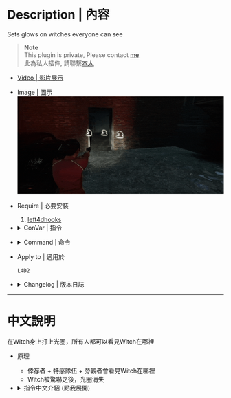 # Description | 內容
Sets glows on witches everyone can see

> __Note__ <br/>
This plugin is private, Please contact [me](https://github.com/fbef0102/Game-Private_Plugin#私人插件列表-private-plugins-list)<br/>
此為私人插件, 請聯繫[本人](https://github.com/fbef0102/Game-Private_Plugin#私人插件列表-private-plugins-list)

* [Video | 影片展示](https://youtu.be/gmylMHJX8lc)

* Image | 圖示
	<br/>![witch_glow_1](image/witch_glow_1.gif)

* Require | 必要安裝
	1. [left4dhooks](https://forums.alliedmods.net/showthread.php?t=321696)

* <details><summary>ConVar | 指令</summary>

	* cfg/sourcemod/witch_glow.cfg
		```php
		// 0=Plugin off, 1=Plugin on.
		witch_glow_enable "1"

		// Witch glow color, Three values between 0-255 separated by spaces. RGB Color255 - Red Green Blue.
		witch_glow_color "255 255 255"

		// Witch Glow max Range (0=No maximum distance)
		witch_glow_max_range "0"

		// Minimum distance that the client must be from the witch to start glowing
		witch_glow_min_range "300"

		// If 1, remove witch glow if someone startles witch
		witch_glow_kill_startle "1"

		// Which teams can see the Witch glow
		// 0 = NONE, 1 = SURVIVOR, 2 = INFECTED, 4 = SPECTATOR.
		// Add numbers greater than 0 for multiple options.
		// Example: "3", enables for SURVIVOR and INFECTED.
		witch_glow_for_team "6"
		```
</details>

* <details><summary>Command | 命令</summary>

	None
</details>

* Apply to | 適用於
	```
	L4D2
	```

* <details><summary>Changelog | 版本日誌</summary>

    * v1.0 (2023-12-05)
		* Initial Release
</details>

- - - -
# 中文說明
在Witch身上打上光圈，所有人都可以看見Witch在哪裡

* 原理
	* 倖存者 + 特感隊伍 + 旁觀者會看見Witch在哪裡
	* Witch被驚嚇之後，光圈消失

* <details><summary>指令中文介紹 (點我展開)</summary>

	* cfg/sourcemod/witch_glow.cfg
		```php
		// 0=關閉插件, 1=啟動插件
		witch_glow_enable "1"

		// Witch的光圈顏色，填入RGB三色 (三個數值介於0~255，需要空格)
		witch_glow_color "255 255 255"

		// Witch的光圈顏色最遠範圍 (0=無限制)
		witch_glow_max_range "0"

		// Witch的光圈顏色在這範圍內不會發光
		witch_glow_min_range "300"

		// 為1時，如果Witch被驚嚇則關閉光圈
		witch_glow_kill_startle "1"

		// 哪些隊伍可以看見witch的光圈
		// 0 = 無, 1 = 倖存者, 2 = 特感隊伍, 4 = 旁觀者.
		// 請將數字相加起來
		// 舉例: "3"=倖存者+特感隊伍
		witch_glow_for_team "6"
		```
</details>